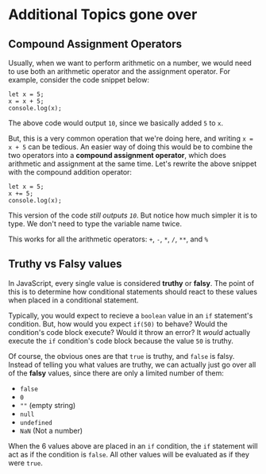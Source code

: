 # Additional Topics gone over

## Compound Assignment Operators

Usually, when we want to perform arithmetic on a number, we would need to use both an arithmetic operator and the assignment operator. For example, consider the code snippet below:

    let x = 5;
    x = x + 5;
    console.log(x);

The above code would output `10`, since we basically added `5` to `x`.

But, this is a very common operation that we're doing here, and writing `x = x + 5` can be tedious. An easier way of doing this would be to combine the two operators into a **compound assignment operator**, which does arithmetic and assignment at the same time. Let's rewrite the above snippet with the compound addition operator:

    let x = 5;
    x += 5;
    console.log(x);

This version of the code _still outputs `10`_. But notice how much simpler it is to type. We don't need to type the variable name twice.

This works for all the arithmetic operators: `+`, `-`, `*`, `/`, `**`, and `%`

## Truthy vs Falsy values

In JavaScript, every single value is considered **truthy** or **falsy**. The point of this is to determine how conditional statements should react to these values when placed in a conditional statement.

Typically, you would expect to recieve a `boolean` value in an `if` statement's condition. But, how would you expect `if(50)` to behave? Would the condition's code block execute? Would it throw an error? It _would_ actually execute the `if` condition's code block because the value `50` is truthy.

Of course, the obvious ones are that `true` is truthy, and `false` is falsy. Instead of telling you what values are truthy, we can actually just go over all of the **falsy** values, since there are only a limited number of them:

-   `false`
-   `0`
-   `""` (empty string)
-   `null`
-   `undefined`
-   `NaN` (Not a number)

When the 6 values above are placed in an `if` condition, the `if` statement will act as if the condition is `false`. All other values will be evaluated as if they were `true`.
